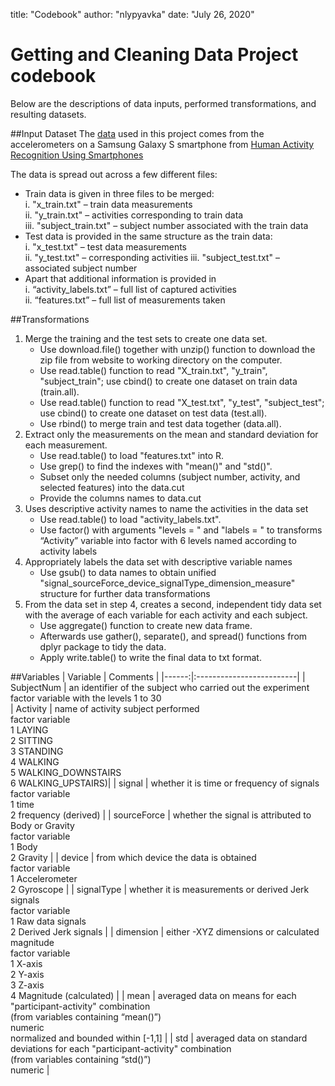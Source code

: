 title: "Codebook"
author: "nlypyavka"
date: "July 26, 2020"

# Getting and Cleaning Data Project codebook
Below are the descriptions of data inputs, performed transformations, and resulting datasets.

##Input Dataset
The [data](https://d396qusza40orc.cloudfront.net/getdata%2Fprojectfiles%2FUCI%20HAR%20Dataset.zip) used in this project comes from the accelerometers on a Samsung Galaxy S smartphone from [Human Activity Recognition Using Smartphones](http://archive.ics.uci.edu/ml/datasets/Human+Activity+Recognition+Using+Smartphones)   


The data is spread out across a few different files:   

- Train data is given in three files to be merged:  
    i. "x_train.txt" – train data measurements  
    ii. "y_train.txt" – activities corresponding to train data  
    iii. "subject_train.txt" – subject number associated with the train data  
- Test data is provided in the same structure as the train data:  
    i. "x_test.txt" – test data measurements  
    ii. "y_test.txt" – corresponding activities 
    iii. "subject_test.txt" – associated subject number  
- Apart that additional information is provided in  
	  i. “activity_labels.txt” – full list of captured activities  
	  ii. “features.txt” – full list of measurements taken  

##Transformations
1. Merge the training and the test sets to create one data set.  
    - Use download.file() together with unzip() function to download the zip file from website to working directory on the computer.  
    - Use read.table() function to read "X_train.txt", "y_train", "subject_train"; use cbind() to create one dataset on train data (train.all).  
    - Use read.table() function to read "X_test.txt", "y_test", "subject_test"; use cbind() to create one dataset on test data (test.all).  
    - Use rbind() to merge train and test data together (data.all).
2. Extract only the measurements on the mean and standard deviation for each measurement.
    - Use read.table() to load "features.txt" into R.
    - Use grep() to find the indexes with "mean()" and "std()".
    - Subset only the needed columns (subject number, activity, and selected features) into the data.cut
    - Provide the columns names to data.cut
3. Uses descriptive activity names to name the activities in the data set
    - Use read.table() to load "activity_labels.txt".
    - Use factor() with arguments "levels = " and "labels = " to transforms “Activity” variable into factor with 6 levels named according to activity labels
4. Appropriately labels the data set with descriptive variable names
    - Use gsub() to data names to obtain unified "signal_sourceForce_device_signalType_dimension_measure" structure for further data transformations
5. From the data set in step 4, creates a second, independent tidy data set with the average of each variable for each activity and each subject.
    - Use aggregate() function to create new data frame. 
    - Afterwards use gather(), separate(), and spread() functions from dplyr package to tidy the data. 
    - Apply write.table() to write the final data to txt format.

##Variables
| Variable | Comments |
|------:|:-------------------------|
| SubjectNum | an identifier of the subject who carried out the experiment <br> factor variable with the levels 1 to 30  
| Activity | name of activity subject performed <br> factor variable <br>1 LAYING <br> 2 SITTING <br>3 STANDING <br>4 WALKING<br>5 WALKING_DOWNSTAIRS <br>6 WALKING_UPSTAIRS)|
| signal |	whether it is time or frequency of signals <br> factor variable <br>1 time <br>2 frequency (derived) |
| sourceForce	| whether the signal is attributed to Body or Gravity <br> factor variable <br>1 Body <br>2 Gravity |
| device | from which device the data is obtained <br> factor variable <br>1 Accelerometer <br>2 Gyroscope |
| signalType	| whether it is measurements or derived Jerk signals <br> factor variable <br>1 Raw data signals <br>2 Derived Jerk signals |
| dimension	| either -XYZ dimensions or calculated magnitude <br> factor variable <br>1 X-axis <br>2 Y-axis <br>3 Z-axis <br>4 Magnitude (calculated) |
| mean | averaged data on means for each "participant-activity" combination <br>(from variables containing “mean()”) <br> numeric <br> normalized and bounded within [-1,1] |
| std	| averaged data on standard deviations for each "participant-activity" combination <br>(from variables containing “std()”) <br> numeric |
